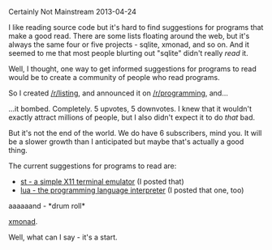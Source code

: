 Certainly Not Mainstream
2013-04-24

I like reading source code but it's hard to find suggestions for programs that
make a good read. There are some lists floating around the web, but it's always
the same four or five projects - sqlite, xmonad, and so on. And it seemed to
me that most people blurting out "sqlite" didn't really *read* it.

Well, I thought, one way to get informed suggestions for programs
to read would be to create a community of people who read programs.

So I created [/r/listing](http://reddit.com/r/listing), and announced
it on [/r/programming](http://reddit.com/r/programming), and...

...it bombed. Completely. 5 upvotes, 5 downvotes. I knew that it wouldn't
exactly attract millions of people, but I also didn't expect it to do *that*
bad.

But it's not the end of the world. We do have 6 subscribers, mind you. It will
be a slower growth than I anticipated but maybe that's actually a good thing.

The current suggestions for programs to read are:

* [st - a simple X11 terminal emulator](http://git.suckless.org/st/tree/) (I posted that)
* [lua - the programming language interpreter](http://www.lua.org/source/5.2/) (I posted that one, too)

aaaaaand - \*drum roll\*

[xmonad](http://code.haskell.org/xmonad/).

Well, what can I say - it's a start.

